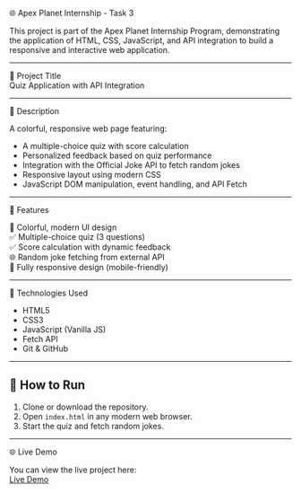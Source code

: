 🌐 Apex Planet Internship - Task 3

This project is part of the Apex Planet Internship Program, demonstrating the application of HTML, CSS, JavaScript, and API integration to build a responsive and interactive web application.

---

📌 Project Title  
Quiz Application with API Integration

---

📁 Description

A colorful, responsive web page featuring:

- A multiple-choice quiz with score calculation
- Personalized feedback based on quiz performance
- Integration with the Official Joke API to fetch random jokes
- Responsive layout using modern CSS
- JavaScript DOM manipulation, event handling, and API Fetch

---

🚀 Features

🎨 Colorful, modern UI design  
✅ Multiple-choice quiz (3 questions)  
✅ Score calculation with dynamic feedback  
🌐 Random joke fetching from external API  
📱 Fully responsive design (mobile-friendly)

---

🔧 Technologies Used

- HTML5
- CSS3
- JavaScript (Vanilla JS)
- Fetch API
- Git & GitHub

---
## 📂 How to Run

1. Clone or download the repository.
2. Open `index.html` in any modern web browser.
3. Start the quiz and fetch random jokes.

---
🌐 Live Demo

You can view the live project here:  
[Live Demo]()
